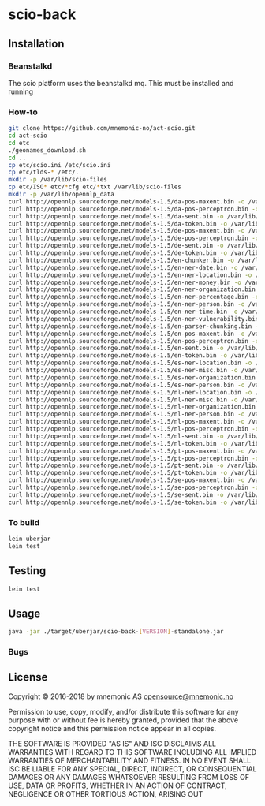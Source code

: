 # scio-back

## Installation

### Beanstalkd

The scio platform uses the beanstalkd mq. This must be installed and running

### How-to

```bash
git clone https://github.com/mnemonic-no/act-scio.git
cd act-scio
cd etc
./geonames_download.sh
cd ..
cp etc/scio.ini /etc/scio.ini
cp etc/tlds-* /etc/.
mkdir -p /var/lib/scio-files
cp etc/ISO* etc/*cfg etc/*txt /var/lib/scio-files
mkdir -p /var/lib/opennlp_data
curl http://opennlp.sourceforge.net/models-1.5/da-pos-maxent.bin -o /var/lib/opennlp_data/da-pos-maxent.bin
curl http://opennlp.sourceforge.net/models-1.5/da-pos-perceptron.bin -o /var/lib/opennlp_data/da-pos-perceptron.bin
curl http://opennlp.sourceforge.net/models-1.5/da-sent.bin -o /var/lib/opennlp_data/da-sent.bin
curl http://opennlp.sourceforge.net/models-1.5/da-token.bin -o /var/lib/opennlp_data/da-token.bin
curl http://opennlp.sourceforge.net/models-1.5/de-pos-maxent.bin -o /var/lib/opennlp_data/de-pos-maxent.bin
curl http://opennlp.sourceforge.net/models-1.5/de-pos-perceptron.bin -o /var/lib/opennlp_data/de-pos-perceptron.bin
curl http://opennlp.sourceforge.net/models-1.5/de-sent.bin -o /var/lib/opennlp_data/de-sent.bin
curl http://opennlp.sourceforge.net/models-1.5/de-token.bin -o /var/lib/opennlp_data/de-token.bin
curl http://opennlp.sourceforge.net/models-1.5/en-chunker.bin -o /var/lib/opennlp_data/en-chunker.bin
curl http://opennlp.sourceforge.net/models-1.5/en-ner-date.bin -o /var/lib/opennlp_data/en-ner-date.bin
curl http://opennlp.sourceforge.net/models-1.5/en-ner-location.bin -o /var/lib/opennlp_data/en-ner-location.bin
curl http://opennlp.sourceforge.net/models-1.5/en-ner-money.bin -o /var/lib/opennlp_data/en-ner-money.bin
curl http://opennlp.sourceforge.net/models-1.5/en-ner-organization.bin -o /var/lib/opennlp_data/en-ner-organization.bin
curl http://opennlp.sourceforge.net/models-1.5/en-ner-percentage.bin -o /var/lib/opennlp_data/en-ner-percentage.bin
curl http://opennlp.sourceforge.net/models-1.5/en-ner-person.bin -o /var/lib/opennlp_data/en-ner-person.bin
curl http://opennlp.sourceforge.net/models-1.5/en-ner-time.bin -o /var/lib/opennlp_data/en-ner-time.bin
curl http://opennlp.sourceforge.net/models-1.5/en-ner-vulnerability.bin -o /var/lib/opennlp_data/en-ner-vulnerability.bin
curl http://opennlp.sourceforge.net/models-1.5/en-parser-chunking.bin -o /var/lib/opennlp_data/en-parser-chunking.bin
curl http://opennlp.sourceforge.net/models-1.5/en-pos-maxent.bin -o /var/lib/opennlp_data/en-pos-maxent.bin
curl http://opennlp.sourceforge.net/models-1.5/en-pos-perceptron.bin -o /var/lib/opennlp_data/en-pos-perceptron.bin
curl http://opennlp.sourceforge.net/models-1.5/en-sent.bin -o /var/lib/opennlp_data/en-sent.bin
curl http://opennlp.sourceforge.net/models-1.5/en-token.bin -o /var/lib/opennlp_data/en-token.bin
curl http://opennlp.sourceforge.net/models-1.5/es-ner-location.bin -o /var/lib/opennlp_data/es-ner-location.bin
curl http://opennlp.sourceforge.net/models-1.5/es-ner-misc.bin -o /var/lib/opennlp_data/es-ner-misc.bin
curl http://opennlp.sourceforge.net/models-1.5/es-ner-organization.bin -o /var/lib/opennlp_data/es-ner-organization.bin
curl http://opennlp.sourceforge.net/models-1.5/es-ner-person.bin -o /var/lib/opennlp_data/es-ner-person.bin
curl http://opennlp.sourceforge.net/models-1.5/nl-ner-location.bin -o /var/lib/opennlp_data/nl-ner-location.bin
curl http://opennlp.sourceforge.net/models-1.5/nl-ner-misc.bin -o /var/lib/opennlp_data/nl-ner-misc.bin
curl http://opennlp.sourceforge.net/models-1.5/nl-ner-organization.bin -o /var/lib/opennlp_data/nl-ner-organization.bin
curl http://opennlp.sourceforge.net/models-1.5/nl-ner-person.bin -o /var/lib/opennlp_data/nl-ner-person.bin
curl http://opennlp.sourceforge.net/models-1.5/nl-pos-maxent.bin -o /var/lib/opennlp_data/nl-pos-maxent.bin
curl http://opennlp.sourceforge.net/models-1.5/nl-pos-perceptron.bin -o /var/lib/opennlp_data/nl-pos-perceptron.bin
curl http://opennlp.sourceforge.net/models-1.5/nl-sent.bin -o /var/lib/opennlp_data/nl-sent.bin
curl http://opennlp.sourceforge.net/models-1.5/nl-token.bin -o /var/lib/opennlp_data/nl-token.bin
curl http://opennlp.sourceforge.net/models-1.5/pt-pos-maxent.bin -o /var/lib/opennlp_data/pt-pos-maxent.bin
curl http://opennlp.sourceforge.net/models-1.5/pt-pos-perceptron.bin -o /var/lib/opennlp_data/pt-pos-perceptron.bin
curl http://opennlp.sourceforge.net/models-1.5/pt-sent.bin -o /var/lib/opennlp_data/pt-sent.bin
curl http://opennlp.sourceforge.net/models-1.5/pt-token.bin -o /var/lib/opennlp_data/pt-token.bin
curl http://opennlp.sourceforge.net/models-1.5/se-pos-maxent.bin -o /var/lib/opennlp_data/se-pos-maxent.bin
curl http://opennlp.sourceforge.net/models-1.5/se-pos-perceptron.bin -o /var/lib/opennlp_data/se-pos-perceptron.bin
curl http://opennlp.sourceforge.net/models-1.5/se-sent.bin -o /var/lib/opennlp_data/se-sent.bin
curl http://opennlp.sourceforge.net/models-1.5/se-token.bin -o /var/lib/opennlp_data/se-token.bin
```

### To build

```bash
lein uberjar
lein test
```

## Testing

```bash
lein test
```

## Usage


```bash
java -jar ./target/uberjar/scio-back-[VERSION]-standalone.jar
```

### Bugs



## License

Copyright © 2016-2018 by mnemonic AS <opensource@mnemonic.no>

Permission to use, copy, modify, and/or distribute this software for
any purpose with or without fee is hereby granted, provided that the
above copyright notice and this permission notice appear in all
copies.

THE SOFTWARE IS PROVIDED "AS IS" AND ISC DISCLAIMS ALL WARRANTIES WITH
REGARD TO THIS SOFTWARE INCLUDING ALL IMPLIED WARRANTIES OF
MERCHANTABILITY AND FITNESS. IN NO EVENT SHALL ISC BE LIABLE FOR ANY
SPECIAL, DIRECT, INDIRECT, OR CONSEQUENTIAL DAMAGES OR ANY DAMAGES
WHATSOEVER RESULTING FROM LOSS OF USE, DATA OR PROFITS, WHETHER IN AN
ACTION OF CONTRACT, NEGLIGENCE OR OTHER TORTIOUS ACTION, ARISING OUT
